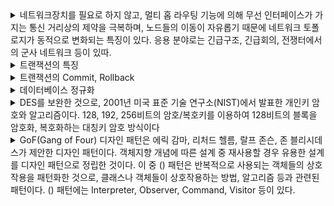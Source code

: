 <details>
<summary>네트워크장치를 필요로 하지 않고, 멀티 홉 라우팅 기능에 의해 무선 인터페이스가 가지는 통신 거리상의 제약을 극복하며, 노드들의 이동이 자유롭기 때문에 네트워크 토폴로지가 동적으로 변화되는 특징이 있다. 응용 분야로는 긴급구조, 긴급회의, 전쟁터에서의 군사 네트워크 등이 있따. </summary>
<div markdown="1">
애드혹 네트워크
</div>
</details>
<details>
<summary>트랜잭션의 특징</summary>
<div markdown="1">
    원자성 (Atomicity): 트랜잭션이 DB에 모두 반영되던가, 아니면 전혀 반영되지 않아야 한다는 것<br>
    일관성 (Consistency): 트랜잭션의 작업 처리 결과가 항상 일관성이 있어야 한다는 것<br>
    독립성 (Isolation): 둘 이상의 트랜잭션이 동시에 실행되고 있을 경우, 어떤 하나의 트랜잭션이라도 다른 트랜잭션의 연산에 끼어 들 수 없다는 점<br>
    지속성 (Durability): 트랜잭션이 성공적으로 완료되었을 경우에 결과는 영구적으로 반영되어야 한다는 점<br>
</div>
</details>

<details>
<summary>트랜잭션의 Commit, Rollback</summary>
<div markdown="1">
    Commit: 하나의 트랜잭션이 성공적으로 끝났고, DB가 일관성있는 상태에 있을 때, 하나의 트랜잭션이 끝났다는 것을 알려주기위해 사용하는 연산 <br>
    Rollback: 하나의 트랜잭션 처리가 비정상적으로 종료되어 트랜잭션의 원자성이 깨진경우, 트랜잭션을 처음부터 다시 시작하거나, 트랜잭션의 부분적으로만 연산된 결과를 다시 취소시킨다.
</div>
</details>

<details>
<summary>데이터베이스 정규화</summary>
<div markdown="1">
    1정규화: 각 로우마다 컬럼의 값이 1개만 있어야 한다. 이를 컬럼이 원자값을 갖는다고 한다.<br>
    2정규화: 테이블의 모든 컬럼이 부분적 종속을 없애고 완전 함수적 종속을 만족한다.<br>
    3정규화: 기본키를 제외한 속성들 간의 이행적 함수 종속이 없는 것이다. 기본키 이외의 다른 컬럼이 그 외 다른 컬럼을 결정할 수 없다.
</div>
</details>

<details>
<summary>DES를 보완한 것으로, 2001년 미국 표준 기술 연구소(NIST)에서 발표한 개인키 암호와 알고리즘이다. 128, 192, 256비트의 암호/복호키를 이용하여 128비트의 블록을 암호화, 복호화하는 대칭키 암호 방식이다</summary>
<div markdown="1">
    AES(Advanced Encryption Standard)
</div>
</details>

<details>
<summary>GoF(Gang of Four) 디자인 패턴은 에릭 감마, 리처드 헬름, 랄프 존슨, 존 블리시데스가 제안한 디자인 패턴이다. 객체지향 개념에 따른 설계 중 재사용할 경우 유용한 설계를 디자인 패턴으로 정립한 것이다. 이 중 () 패턴은 반복적으로 사용되는 객체들의 상호작용을 패턴화한 것으로, 클래스나 객체들이 상호작용하는 방법, 알고리즘 등과 관련된 패턴이다. () 패턴에는 Interpreter, Observer, Command, Visitor 등이 있다.</summary>
<div markdown="1">
</div>
</details>

